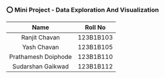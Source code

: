 ### ⭕ Mini Project - Data Exploration And Visualization

|Name                | Roll No    |
|:------------------:|:----------:|
|Ranjit Chavan       |  123B1B103 |
|Yash Chavan         |  123B1B105 |
|Prathamesh Doiphode |  123B1B110 |
|Sudarshan Gaikwad   |  123B1B112 |

